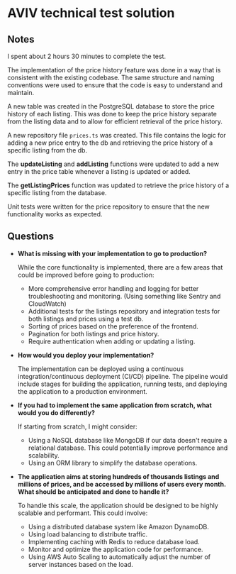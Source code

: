# AVIV technical test solution

## Notes

I spent about 2 hours 30 minutes to complete the test.

The implementation of the price history feature was done in a way that is consistent with the existing codebase. The same structure and naming conventions were used to ensure that the code is easy to understand and maintain.

A new table was created in the PostgreSQL database to store the price history of each listing. This was done to keep the price history separate from the listing data and to allow for efficient retrieval of the price history.

A new repository file `prices.ts` was created. This file contains the logic for adding a new price entry to the db and retrieving the price history of a specific listing from the db.

The **updateListing** and **addListing** functions were updated to add a new entry in the price table whenever a listing is updated or added.

The **getListingPrices** function was updated to retrieve the price history of a specific listing from the database.

Unit tests were written for the price repository to ensure that the new functionality works as expected.

## Questions

- **What is missing with your implementation to go to production?**

  While the core functionality is implemented, there are a few areas that could be improved before going to production:

  - More comprehensive error handling and logging for better troubleshooting and monitoring. (Using something like Sentry and CloudWatch)
  - Additional tests for the listings repository and integration tests for both listings and prices using a test db.
  - Sorting of prices based on the preference of the frontend.
  - Pagination for both listings and price history.
  - Require authentication when adding or updating a listing.

- **How would you deploy your implementation?**

  The implementation can be deployed using a continuous integration/continuous deployment (CI/CD) pipeline. The pipeline would include stages for building the application, running tests, and deploying the application to a production environment.

- **If you had to implement the same application from scratch, what would you do differently?**

  If starting from scratch, I might consider:

  - Using a NoSQL database like MongoDB if our data doesn't require a relational database. This could potentially improve performance and scalability.
  - Using an ORM library to simplify the database operations.

- **The application aims at storing hundreds of thousands listings and millions of prices, and be accessed by millions of users every month. What should be anticipated and done to handle it?**

  To handle this scale, the application should be designed to be highly scalable and performant. This could involve:

  - Using a distributed database system like Amazon DynamoDB.
  - Using load balancing to distribute traffic.
  - Implementing caching with Redis to reduce database load.
  - Monitor and optimize the application code for performance.
  - Using AWS Auto Scaling to automatically adjust the number of server instances based on the load.
